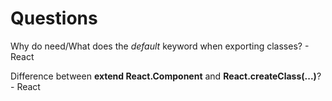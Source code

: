 # Questions

Why do need/What does the *default* keyword when exporting classes? - React

Difference between **extend React.Component** and **React.createClass(...)**? - React
